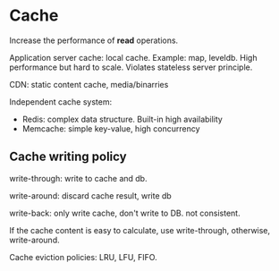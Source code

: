 # Cache

Increase the performance of **read** operations.

Application server cache: local cache. Example: map, leveldb. High performance but hard to scale. Violates stateless server principle.

CDN: static content cache, media/binarries

Independent cache system:

* Redis: complex data structure. Built-in high availability
* Memcache: simple key-value, high concurrency

## Cache writing policy

write-through: write to cache and db.

write-around: discard cache result, write db

write-back: only write cache, don't write to DB. not consistent.

If the cache content is easy to calculate, use write-through, otherwise, write-around.

Cache eviction policies: LRU, LFU, FIFO.


